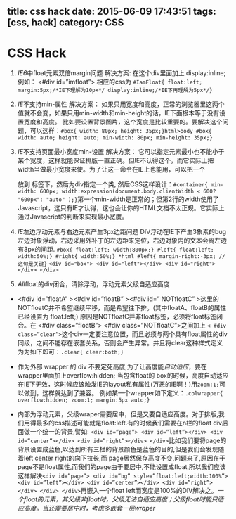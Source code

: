 title: css hack
date: 2015-06-09 17:43:51
tags: [css, hack]
category: CSS
---

# CSS Hack #

1. *IE6*中float元素双倍margin问题
	解决方案: 在这个div里面加上 display:inline; 例如： <#div id=”imfloat”> 相应的css为 ` #IamFloat{ float:left; margin:5px;/*IE下理解为10px*/ display:inline;/*IE下再理解为5px*/} `
2. *IE*不支持min-属性
	解决方案： 如果只用宽度和高度，正常的浏览器里这两个值就不会变，如果只用min-width和min-height的话，IE下面根本等于没有设置宽度和高度。 比如要设置背景图片，这个宽度是比较重要的。要解决这个问题，可以这样：` #box{ width: 80px; height: 35px;}html>body #box{ width: auto; height: auto; min-width: 80px; min-height: 35px;} `

3. *IE*不支持页面最小宽度min-设置
	解决方案： 它可以指定元素最小也不能小于某个宽度，这样就能保证排版一直正确。但IE不认得这个，而它实际上把width当做最小宽度来使。为了让这一命令在IE上也能用，可以把一个<div> 放到 <body> 标签下，然后为div指定一个类, 然后CSS这样设计：` #container{ min-width: 600px; width:expression(document.body.clientWidth < 600? "600px": "auto" );} `第一个min-width是正常的；但第2行的width使用了Javascript，这只有IE才认得，这也会让你的HTML文档不太正规。它实际上通过Javascript的判断来实现最小宽度。 

4. *IE*左边浮动元素与右边元素产生3px边距问题
	DIV浮动在IE下产生3象素的bug 左边对象浮动，右边采用外补丁的左边距来定位，右边对象内的文本会离左边有3px的间距. ` #box{ float:left; width:800px;} #left{ float:left; width:50%;} #right{ width:50%;} *html #left{ margin-right:-3px; //这句是关键} ` ` <div id="box"> <div id="left"></div> <div id="right"></div> </div> `

5. *All*float的div闭合，清除浮动，浮动元素父级自适应高度

- <#div id=”floatA” ><#div id=”floatB” ><#div id=” NOTfloatC” >这里的NOTfloatC并不希望继续平移，而是希望往下排。(其中floatA、floatB的属性已经设置为 float:left;) 原因是NOTfloatC并非float标签，必须将float标签闭合。在 <#div class=”floatB”> <#div class=”NOTfloatC”>之间加上 ` < #div class=”clear”> `这个div一定要注意位置，而且必须与两个具有float属性的div同级，之间不能存在嵌套关系，否则会产生异常。并且将clear这种样式定义为为如下即可：` .clear{ clear:both;} `

- 作为外部 wrapper 的 div 不要定死高度,为了让高度能*自动适应*，要在wrapper里面加上overflow:hidden; 当包含float的 box的时候，高度自动适应在IE下无效，这时候应该触发IE的layout私有属性(万恶的IE啊！)用` zoom:1; `可以做到，这样就达到了兼容。 例如某一个wrapper如下定义：` .colwrapper{ overflow:hidden; zoom:1; margin:5px auto;} `

- 内部为浮动元素，父级wraper需要居中，但是又要自适应高度。对于排版,我们用得最多的css描述可能就是float:left.有的时候我们需要在n栏的float div后面做一个统一的背景,譬如: ` <div id=”page”> <div id=”left”></div> <div id=”center”></div> <div id=”right”></div> </div> `比如我们要将page的背景设置成蓝色,以达到所有三栏的背景颜色是蓝色的目的,但是我们会发现随着left center right的向下拉长,而 page居然保存高度不变,问题来了,原因在于page不是float属性,而我们的page由于要居中,不能设置成float,所以我们应该这样解决` <div id=”page”> <div id=”bg” style=”float:left;width:100%”> <div id=”left”></div> <div id=”center”></div> <div id=”right”></div> </div> </div> `再嵌入一个float left而宽度是100%的DIV解决之。*一个float的元素，其父级非float时，父级无法自适应高度；父级float时能只适应高度。当还需要居中时，考虑多嵌套一层wraper*
